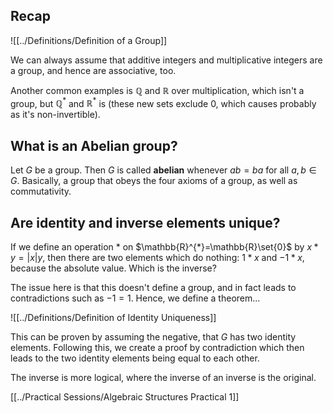 ## Recap

![[../Definitions/Definition of a Group]]

We can always assume that additive integers and multiplicative integers are a group, and hence are associative, too.

Another common examples is $\mathbb{Q}$ and $\mathbb{R}$ over multiplication, which isn't a group, but $\mathbb{Q}^{*}$ and $\mathbb{R}^{*}$ is (these new sets exclude $0$, which causes probably as it's non-invertible).

## What is an Abelian group?

Let $G$ be a group. Then $G$ is called **abelian** whenever $ab=ba$ for all $a,b\in G$. Basically, a group that obeys the four axioms of a group, as well as commutativity.

## Are identity and inverse elements unique?

If we define an operation $*$ on $\mathbb{R}^{*}=\mathbb{R}\set{0}$ by $x*y=|x|y$, then there are two elements which do nothing: $1*x$ and $-1*x$, because the absolute value. Which is the inverse?

The issue here is that this doesn't define a group, and in fact leads to contradictions such as $-1=1$. Hence, we define a theorem...

![[../Definitions/Definition of Identity Uniqueness]]

This can be proven by assuming the negative, that $G$ has two identity elements. Following this, we create a proof by contradiction which then leads to the two identity elements being equal to each other.

The inverse is more logical, where the inverse of an inverse is the original.

[[../Practical Sessions/Algebraic Structures Practical 1]]